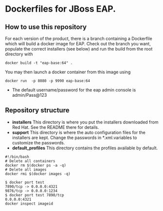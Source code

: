 # Dockerfiles for JBoss EAP.

## How to use this repository
For each version of the product, there is a branch containing a Dockerfile which will build a docker image for EAP.
Check out the branch you want, populate the correct installers (see below) and run the build from the root directory with

`docker build -t "eap-base:64" .`

You may then launch a docker container from this image using 

`docker run  -p 8080 -p 9990 eap-base:64`

- The default username/password for the eap admin console is admin/Pass@123

## Repository structure
- **installers**
    This directory is where you put the installers downloaded from Red Hat. See the README there for details.
- **support**
    This directory is where the auto configuration files for the installers are kept. Change the passwords in *.xml.variables to customize the passwords.
- **default_profiles**
    This directory contains the profiles available by default.

```
#!/bin/bash
# Delete all containers
docker rm $(docker ps -a -q)
# Delete all images
docker rmi $(docker images -q)

$ docker port test
7890/tcp -> 0.0.0.0:4321
9876/tcp -> 0.0.0.0:1234
$ docker port test 7890/tcp
0.0.0.0:4321
docker inspect imageid
```
